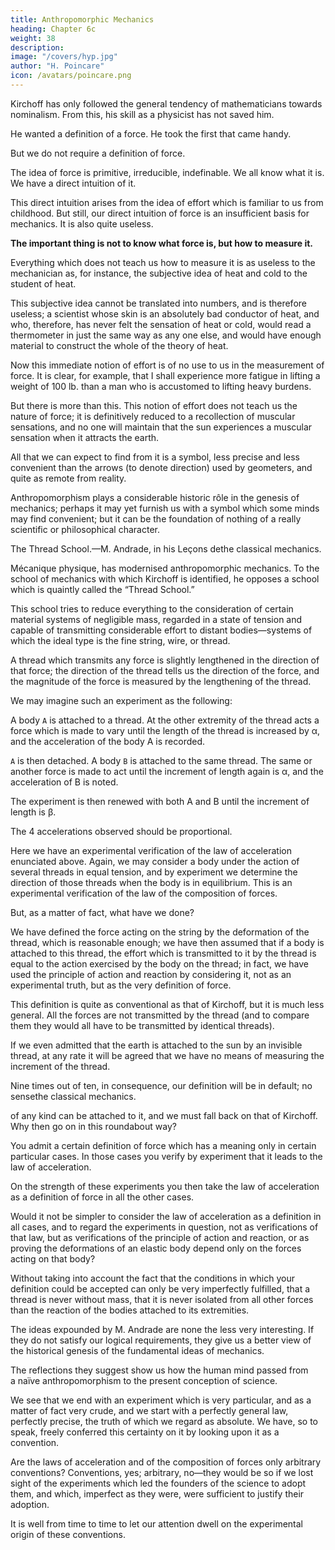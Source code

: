 ```yaml
---
title: Anthropomorphic Mechanics
heading: Chapter 6c
weight: 38
description:  
image: "/covers/hyp.jpg"
author: "H. Poincare"
icon: /avatars/poincare.png
---
```




Kirchoff has only followed the general tendency of mathematicians towards nominalism. From this, his skill as a physicist has not saved him. 

He wanted a definition of a force. He took the first that came handy. 

But we do not require a definition of force. 

The idea of force is primitive, irreducible, indefinable. We all know what it is. We have a direct intuition of it. 

This direct intuition arises from the idea of effort which is familiar to us from childhood. But still, our direct intuition of force is an insufficient basis for mechanics. It is also quite useless. 

**The important thing is not to know what force is, but how to measure it.** 

Everything which does not teach us how to measure it is as useless to the mechanician as, for instance, the subjective idea of heat and cold to the student of heat.

This subjective idea cannot be translated into numbers,  and is therefore useless; a scientist whose skin is an absolutely bad conductor of heat, and who, therefore, has never felt the sensation of heat or cold, would read a thermometer in just the same way as any one else, and would have enough material to construct the whole of the theory of heat.

Now this immediate notion of effort is of no use to us in the measurement of force. It is clear, for example, that I shall experience more fatigue in lifting a weight of
100 lb. than a man who is accustomed to lifting heavy burdens. 

But there is more than this. This notion of effort does not teach us the nature of force; it is definitively reduced to a recollection of muscular sensations, and no one will maintain that the sun experiences a muscular sensation when it attracts the earth. 

All that we can expect to find from it is a symbol, less precise and less convenient than the arrows (to denote direction) used by geometers, and quite as remote from reality.

Anthropomorphism plays a considerable historic rôle in the genesis of mechanics; perhaps it may yet furnish us with a symbol which some minds may find convenient; but it can be the foundation of nothing of a really scientific or philosophical character.

The Thread School.—M. Andrade, in his Leçons dethe classical mechanics.

Mécanique physique, has modernised anthropomorphic mechanics. To the school of mechanics with which Kirchoff is identified, he opposes a school which is quaintly
called the “Thread School.”

This school tries to reduce everything to the consideration of certain material systems of negligible mass, regarded in a state of tension and capable of transmitting considerable effort to distant bodies—systems of which the ideal type is the fine string, wire, or thread. 

A thread which transmits any force is slightly lengthened in the direction of that force; the direction of the thread tells us the direction of the force, and the magnitude of the force is measured by the lengthening of the thread.

We may imagine such an experiment as the following:

A body `A` is attached to a thread. At the other extremity of the thread acts a force which is made to vary until the length of the thread is increased by α, and the acceleration of the body A is recorded. 

`A` is then detached. A body `B` is attached to the same thread. The same or another force is made to act until the increment of length again is α, and the acceleration of B is noted. 

The experiment is then renewed with both A and B until the increment of length is β.

The 4 accelerations observed should be proportional. 

Here we have an experimental verification of the law of acceleration enunciated above. Again, we may consider a body under the action of several threads in equal tension, and by experiment we determine the direction of those threads when the body is in equilibrium. This is an experimental verification of the law of the composition of forces. 

But, as a matter of fact, what have we done? 

We have defined the force acting on the string by the deformation of the thread, which is reasonable enough; we have then assumed that if a body is attached to this thread, the effort which is transmitted to it by the thread is equal to the action exercised by the body on the thread; in fact, we have used the principle of action and reaction by considering it, not as an experimental truth, but as the very definition of force. 

This definition is quite as conventional as that of Kirchoff, but it is much less general.
All the forces are not transmitted by the thread (and to compare them they would all have to be transmitted by identical threads). 

If we even admitted that the earth is attached to the sun by an invisible thread, at any rate
it will be agreed that we have no means of measuring
the increment of the thread. 

Nine times out of ten, in consequence, our definition will be in default; no sensethe classical mechanics.

of any kind can be attached to it, and we must fall back
on that of Kirchoff. Why then go on in this roundabout
way? 

You admit a certain definition of force which has a meaning only in certain particular cases. In those cases you verify by experiment that it leads to the law of acceleration. 

On the strength of these experiments you then take the law of acceleration as a definition of force in all the other cases.

Would it not be simpler to consider the law of acceleration as a definition in all cases, and to regard the experiments in question, not as verifications of that law, but as verifications of the principle of action and reaction, or as proving the deformations of an elastic body depend only on the forces acting on that body? 

Without taking into account the fact that the conditions in which your definition could be accepted can only be very imperfectly fulfilled, that a thread is never without mass, that it is never isolated from all other forces than the reaction of the bodies attached to its extremities.

The ideas expounded by M. Andrade are none the less very interesting. If they do not satisfy our logical requirements, they give us a better view of the historical genesis of the fundamental ideas of mechanics. 

The reflections they suggest show us how the human mind passed from  
a naïve anthropomorphism to the present conception of science.

We see that we end with an experiment which is very particular, and as a matter of fact very crude, and we start with a perfectly general law, perfectly precise, the truth of which we regard as absolute. We have, so to speak, freely conferred this certainty on it by looking upon it as a convention.

Are the laws of acceleration and of the composition of forces only arbitrary conventions? Conventions, yes; arbitrary, no—they would be so if we lost sight of the experiments which led the founders of the science to adopt them, and which, imperfect as they were, were sufficient
to justify their adoption. 

It is well from time to time to let our attention dwell on the experimental origin of these conventions.
